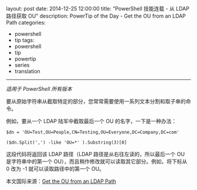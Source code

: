 ﻿layout: post
date: 2014-12-25 12:00:00
title: "PowerShell 技能连载 - 从 LDAP 路径获取 OU"
description: PowerTip of the Day - Get the OU from an LDAP Path
categories:
- powershell
- tip
tags:
- powershell
- tip
- powertip
- series
- translation
---
_适用于 PowerShell 所有版本_

要从原始字符串从截取特定的部分，您常常需要使用一系列文本分割和取子串的命令。

例如，要从一个 LDAP 陆军中截取最后一个 OU 的名字，一下是一种办法：

    $dn = 'OU=Test,OU=People,CN=Testing,OU=Everyone,DC=Company,DC=com'
    
    ($dn.Split(',') -like 'OU=*' ).Substring(3)[0]

这段代码将返回该 LDAP 路径（LDAP 路径是从右往左读的，所以最后一个 OU 是字符串中的第一个 OU），而且稍作修改就可以读取其它部分。例如，将下标从 0 改为 -1 就可以读取路径中的第一个 OU。

<!--more-->
本文国际来源：[Get the OU from an LDAP Path](http://community.idera.com/powershell/powertips/b/tips/posts/get-the-ou-from-an-ldap-path)
